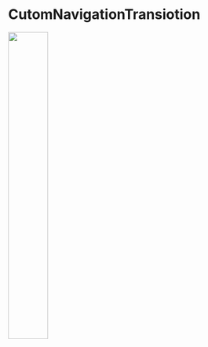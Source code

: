 # CutomNavigationTransiotion

<img src="CutomNavigationTransiotion/Video/original.mp4" width="40%">
